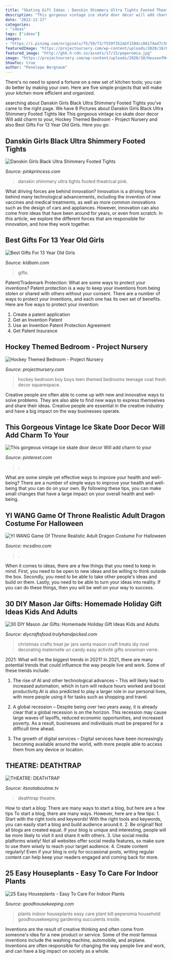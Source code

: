 ```yaml
---
title: "Skating Gift Ideas : Danskin Shimmery Ultra Tights Footed Theatrical Pink"
description: "This gorgeous vintage ice skate door decor will add charm to your"
date: "2022-12-17"
categories:
- "ideas"
tags: ["ideas"]
images:
- "https://i.pinimg.com/originals/f5/59/f3/f559f352abf150dcc86174ad7c502d7b.jpg"
featuredImage: "https://projectnursery.com/wp-content/uploads/2020/10/HouseofHockeyRoom24.jpg"
featured_image: "http://ghk.h-cdn.co/assets/17/15/peperomia.jpg"
image: "https://projectnursery.com/wp-content/uploads/2020/10/HouseofHockeyRoom24.jpg"
ShowToc: true
author: "Penelope Bergnaum"
---
```



There's no need to spend a fortune on a new set of kitchen tools; you can do better by making your own. Here are five simple projects that will make your kitchen more efficient and organized.

	

		
searching about Danskin Girls Black Ultra Shimmery Footed Tights you've came to the right page. We have 8 Pictures about Danskin Girls Black Ultra Shimmery Footed Tights like This gorgeous vintage ice skate door decor Will add charm to your, Hockey Themed Bedroom - Project Nursery and also Best Gifts For 13 Year Old Girls. Here you go:
		
    
## Danskin Girls Black Ultra Shimmery Footed Tights

<img loading=lazy src="https://sep.yimg.com/ay/yhst-11683221621812/danskin-girls-black-ultra-shimmery-footed-tights-4.jpg" onerror="this.onerror=null;this.src='https://tse2.mm.bing.net/th?id=OIP.ZZIJEwb-UGi7SvJE9zWsHQHaJ3&amp;pid=15.1';" alt="Danskin Girls Black Ultra Shimmery Footed Tights">

_Source: pinkprincess.com_

>danskin shimmery ultra tights footed theatrical pink. 

	

What driving forces are behind innovation?
Innovation is a driving force behind many technological advancements, including the invention of new vaccines and medical treatments, as well as more common innovations such as the design of cars and appliances. However, innovation can also come from ideas that have been around for years, or even from scratch. In this article, we explore the different forces that are responsible for innovation, and how they work together.

    
## Best Gifts For 13 Year Old Girls

<img loading=lazy src="https://www.kidbam.com/img/best-gifts-for-13-year-old-girls.jpg" onerror="this.onerror=null;this.src='https://tse4.mm.bing.net/th?id=OIP.widj9vJmNLBg5hdbam5nzgHaPH&amp;pid=15.1';" alt="Best Gifts For 13 Year Old Girls">

_Source: kidbam.com_

>gifts. 

	

Patent/Trademark Protection: What are some ways to protect your inventions?
Patent protection is a way to keep your inventions from being stolen or shared with others without your consent. There are a number of ways to protect your inventions, and each one has its own set of benefits. Here are five ways to protect your invention: 
1. Create a patent application 
2. Get an Invention Patent 
3. Use an Invention Patent Protection Agreement 
4. Get Patent Insurance 

    
## Hockey Themed Bedroom - Project Nursery

<img loading=lazy src="https://projectnursery.com/wp-content/uploads/2020/10/HouseofHockeyRoom24.jpg" onerror="this.onerror=null;this.src='https://tse3.mm.bing.net/th?id=OIP.AwOlgQUPbGlsT904YPfdfgHaJ4&amp;pid=15.1';" alt="Hockey Themed Bedroom - Project Nursery">

_Source: projectnursery.com_

>hockey bedroom boy boys teen themed bedrooms teenage coat fresh decor squarespace. 

	

Creative people are often able to come up with new and innovative ways to solve problems. They are also able to find new ways to express themselves and share their ideas. Creative people are essential in the creative industry and have a big impact on the way businesses operate.

    
## This Gorgeous Vintage Ice Skate Door Decor Will Add Charm To Your

<img loading=lazy src="https://i.pinimg.com/originals/f5/59/f3/f559f352abf150dcc86174ad7c502d7b.jpg" onerror="this.onerror=null;this.src='https://tse2.mm.bing.net/th?id=OIP.aK0Zv-c2MnP26cRrUEmJCwHaMq&amp;pid=15.1';" alt="This gorgeous vintage ice skate door decor Will add charm to your">

_Source: pinterest.com_

>. 

	

What are some simple yet effective ways to improve your health and well-being?
There are a number of simple ways to improve your health and well-being that you can do on your own. By following these tips, you can make small changes that have a large impact on your overall health and well-being.

    
## YI WANG Game Of Throne Realistic Adult Dragon Costume For Halloween

<img loading=lazy src="http://cdn.shopify.com/s/files/1/2381/2037/articles/DSC03609_grande.jpg?v=1547396031" onerror="this.onerror=null;this.src='https://tse2.mm.bing.net/th?id=OIP.3VhvRaolHRCYxOoV0Z_DlwHaCZ&amp;pid=15.1';" alt="YI WANG Game Of Throne Realistic Adult Dragon Costume For Halloween">

_Source: mcsdino.com_

>. 

	

When it comes to ideas, there are a few things that you need to keep in mind. First, you need to be open to new ideas and be willing to think outside the box. Secondly, you need to be able to take other people's ideas and build on them. Lastly, you need to be able to turn your ideas into reality. If you can do these things, then you will be well on your way to success.

    
## 30 DIY Mason Jar Gifts: Homemade Holiday Gift Ideas Kids And Adults

<img loading=lazy src="https://diycraftsfood.trulyhandpicked.com/wp-content/uploads/2018/01/Christmas-Treat-Jar.jpg" onerror="this.onerror=null;this.src='https://tse4.mm.bing.net/th?id=OIP.aLHDb2Wa9bRxkuIQPr7qSAHaLE&amp;pid=15.1';" alt="30 DIY Mason Jar Gifts: Homemade Holiday Gift Ideas Kids and Adults">

_Source: diycraftsfood.trulyhandpicked.com_

>christmas crafts treat jar jars santa mason craft treats diy noel decorating maternelle un candy easy activité gifts snowman verre. 

	

2021: What will be the biggest trends in 2021?
In 2021, there are many potential trends that could influence the way people live and work. Some of these trends include:
1. The rise of AI and other technological advances – This will likely lead to increased automation, which in turn will reduce hours worked and boost productivity.AI is also predicted to play a larger role in our personal lives, with more people using it for tasks such as shopping and travel.

2. A global recession – Despite being over two years away, it is already clear that a global recession is on the horizon. This recession may cause large waves of layoffs, reduced economic opportunities, and increased poverty. As a result, businesses and individuals must be prepared for a difficult time ahead.

3. The growth of digital services – Digital services have been increasingly becoming available around the world, with more people able to access them from any device or location.

    
## THEATRE: DEATHTRAP

<img loading=lazy src="http://itsnotaboutme.tv/news/wp-content/uploads/2016/01/deathtrap5.jpg" onerror="this.onerror=null;this.src='https://tse4.mm.bing.net/th?id=OIP.YGg0rPm8DfGRObMuzF7bYgHaD9&amp;pid=15.1';" alt="THEATRE: DEATHTRAP">

_Source: itsnotaboutme.tv_

>deathtrap theatre. 

	

How to start a blog: There are many ways to start a blog, but here are a few tips
To start a blog, there are many ways. However, here are a few tips: 1. Start with the right tools and keywords! With the right tools and keywords, you can easily start a blog and build audience around it. 2. Be original! Not all blogs are created equal. If your blog is unique and interesting, people will be more likely to visit it and share it with others. 3. Use social media platforms wisely! Not all websites offer social media features, so make sure to use them wisely to reach your target audience. 4. Create content regularly! Even if your blog is only for occasional posts, writing regular content can help keep your readers engaged and coming back for more.

    
## 25 Easy Houseplants - Easy To Care For Indoor Plants

<img loading=lazy src="http://ghk.h-cdn.co/assets/17/15/peperomia.jpg" onerror="this.onerror=null;this.src='https://tse1.mm.bing.net/th?id=OIP.JYrbLsaG1fZJUqg9U35NtQHaLH&amp;pid=15.1';" alt="25 Easy Houseplants - Easy To Care For Indoor Plants">

_Source: goodhousekeeping.com_

>plants indoor houseplants easy care plant kill peperomia household goodhousekeeping gardening succulents inside. 

	

Inventions are the result of creative thinking and often come from someone's idea for a new product or service. Some of the most famous inventions include the washing machine, automobile, and airplane. Inventions are often responsible for changing the way people live and work, and can have a big impact on society as a whole.

